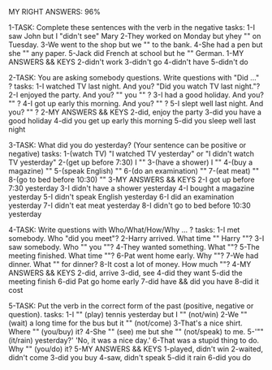 MY RIGHT ANSWERS: 96%

1-TASK: Complete these sentences with the verb in the negative
tasks:
  1-I saw John but I "didn't see" Mary
  2-They worked on Monday but yhey "" on Tuesday.
  3-We went to the shop but we "" to the bank.
  4-She had a pen but she "" any paper.
  5-Jack did French at school but he "" German.
1-MY ANSWERS && KEYS
  2-didn't work
  3-didn't go
  4-didn't have
  5-didn't do

2-TASK: You are asking somebody questions. Write questions with "Did ..." ?
tasks:
  1-I watched TV last night. And you? "Did you watch TV last night."?
  2-I enjoyed the party. And you? "" you "" ?
  3-I had a good holiday. And you? "" ?
  4-I got up early this morning. And you? "" ?
  5-I slept well last night. And you? "" ?
2-MY ANSWERS && KEYS
  2-did, enjoy the party
  3-did you have a good holiday
  4-did you get up early this morning
  5-did you sleep well last night

3-TASK: What did you do yesterday? (Your sentence can be positive or negative)
tasks:
  1-(watch TV) "I watched TV yesterday" or "I didn't watch TV yesterday"
  2-(get up before 7:30) I ""
  3-(have a shower) I ""
  4-(buy a magazine) ""
  5-(speak English) ""
  6-(do an examination) ""
  7-(eat meat) ""
  8-(go to bed before 10:30) ""
3-MY ANSWERS && KEYS
  2-I got up before 7:30 yesterday
  3-I didn't have a shower yesterday
  4-I bought a magazine yesterday
  5-I didn't speak English yesterday
  6-I did an examination yesterday
  7-I didn't eat meat yesterday
  8-I didn't go to bed before 10:30 yesterday

4-TASK: Write questions with Who/What/How/Why ... ?
tasks:
  1-I met somebody. Who "did you meet"?
  2-Harry arrived. What time "" Harry ""?
  3-I saw somebody. Who "" you ""?
  4-They wanted something. What ""?
  5-The meeting finished. What time ""?
  6-Pat went home early. Why ""?
  7-We had dinner. What "" for dinner?
  8-It cost a lot of money. How much ""?
4-MY ANSWERS && KEYS
  2-did, arrive
  3-did, see
  4-did they want
  5-did the meeting finish
  6-did Pat go home early
  7-did have && did you have
  8-did it cost

5-TASK: Put the verb in the correct form of the past (positive, negative or question).
tasks:
  1-I "" (play) tennis yesterday but I "" (not/win)
  2-We "" (wait) a long time for the bus but it "" (not/come)
  3-That's a nice shirt. Where "" (you/buy) it?
  4-She "" (see) me but she "" (not/speak) to me.
  5-'"" (it/rain) yesterday?' 'No, it was a nice day.'
  6-That was a stupid thing to do. Why "" (you/do) it?
5-MY ANSWERS && KEYS
  1-played, didn't win
  2-waited, didn't come
  3-did you buy
  4-saw, didn't speak
  5-did it rain
  6-did you do